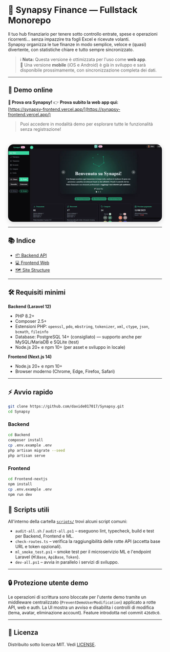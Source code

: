 # 🚀 Synapsy Finance — Fullstack Monorepo

Il tuo hub finanziario per tenere sotto controllo entrate, spese e operazioni ricorrenti… senza impazzire tra fogli Excel e ricevute volanti.  
Synapsy organizza le tue finanze in modo semplice, veloce e (quasi) divertente, con statistiche chiare e tutto sempre sincronizzato.

> ℹ️ **Nota:** Questa versione è ottimizzata per l'uso come **web app**.  
> 📱 Una versione **mobile** (iOS e Android) è già in sviluppo e sarà disponibile prossimamente, con sincronizzazione completa dei dati.

---

## 🔗 Demo online

**🚀 Prova ora Synapsy!**
👉 **Prova subito la web app qui:**  
[https://synapsy-frontend.vercel.app/](https://synapsy-frontend.vercel.app/)

> Puoi accedere in modalità demo per esplorare tutte le funzionalità senza registrazione!

<br/>

<img src="./Frontend-nextjs/public/images/ScreenS.webp" alt="Screenshot Synapsy" width="600" style="border-radius: 18px; box-shadow: 0 4px 16px #0002; margin-top: 10px;" />

---

## 📚 Indice

-   [📦 Backend API](Backend/docs/README.md)
-   [💻 Frontend Web](Frontend-nextjs/docs/README.md)
-   [🗺️ Site Structure](Frontend-nextjs/docs/SITE_STRUCTURE.md)

---

## 🛠️ Requisiti minimi

**Backend (Laravel 12)**

-   PHP 8.2+
-   Composer 2.5+
-   Estensioni PHP: `openssl`, `pdo`, `mbstring`, `tokenizer`, `xml`, `ctype`, `json`, `bcmath`, `fileinfo`
-   Database: PostgreSQL 14+ (consigliato) — supporto anche per MySQL/MariaDB e SQLite (test)
-   Node.js 20+ e npm 10+ (per asset e sviluppo in locale)

**Frontend (Next.js 14)**

-   Node.js 20+ e npm 10+
-   Browser moderno (Chrome, Edge, Firefox, Safari)

---

## ⚡ Avvio rapido

```bash
git clone https://github.com/davide017017/Synapsy.git
cd Synapsy
```

### Backend

```bash
cd Backend
composer install
cp .env.example .env
php artisan migrate --seed
php artisan serve
```

### Frontend

```bash
cd Frontend-nextjs
npm install
cp .env.example .env
npm run dev
```

## 🧰 Scripts utili

All'interno della cartella [`scripts/`](scripts) trovi alcuni script comuni:

- `audit-all.sh` / `audit-all.ps1` – eseguono lint, typecheck, build e test per Backend, Frontend e ML.
- `check-routes.ts` – verifica la raggiungibilità delle rotte API (accetta base URL e token opzionali).
- `ml_smoke_test.ps1` – smoke test per il microservizio ML e l'endpoint Laravel (`MlBase`, `ApiBase`, `Token`).
- `dev-all.ps1` – avvia in parallelo i servizi di sviluppo.

---

## 🔒 Protezione utente demo

Le operazioni di scrittura sono bloccate per l'utente demo tramite un middleware centralizzato (`PreventDemoUserModification`) applicato a rotte API, web e auth. La UI mostra un avviso e disabilita i controlli di modifica (tema, avatar, eliminazione account). Feature introdotta nel commit `426d9c0`.

---

## 📄 Licenza

Distribuito sotto licenza MIT. Vedi [LICENSE](LICENSE).
